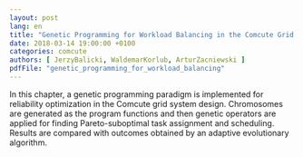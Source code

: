 ```yaml
---
layout: post
lang: en
title: "Genetic Programming for Workload Balancing in the Comcute Grid System"
date: 2018-03-14 19:00:00 +0100
categories: comcute
authors: [ JerzyBalicki, WaldemarKorlub, ArturZacniewski ]
pdfFile: "genetic_programming_for_workload_balancing"
---
```


In this chapter, a genetic programming paradigm is implemented for reliability optimization in the Comcute grid system design. Chromosomes are generated as the program functions and then genetic operators are applied for finding Pareto-suboptimal task assignment and scheduling. Results are compared with outcomes obtained by an adaptive evolutionary algorithm.